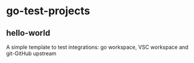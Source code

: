 # go-test-projects

## hello-world
A simple template to test integrations: go workspace, VSC workspace and git-GitHub upstream